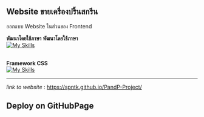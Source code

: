 ## Website ขายเครื่องปริ้นสกรีน
<span>ออกแบบ Website ในส่วนของ Frontend</span>
</br>
  
**พัฒนาโดยใช้ภาษา**
**พัฒนาโดยใช้ภาษา**
<br />
[![My Skills](https://skillicons.dev/icons?i=html,css)](https://skillicons.dev)
<br />
<br />

**Framework CSS**
<br />
[![My Skills](https://skillicons.dev/icons?i=bootstrap)](https://skillicons.dev)
<hr>

*link to website* : https://spntk.github.io/PandP-Project/

## Deploy on GitHubPage
